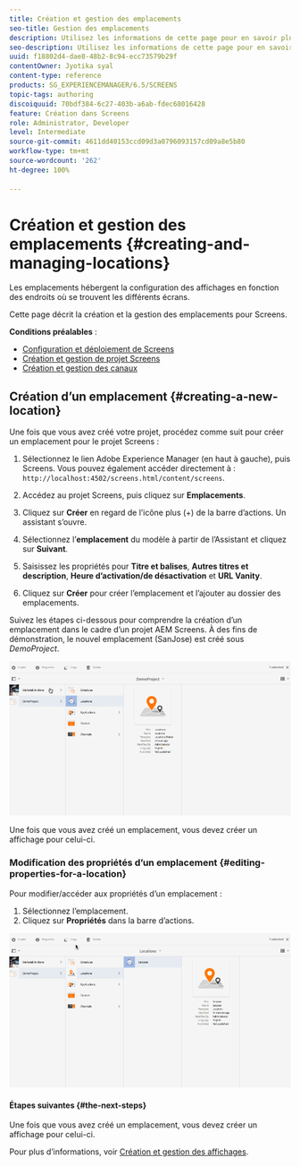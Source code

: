 ```yaml
---
title: Création et gestion des emplacements
seo-title: Gestion des emplacements
description: Utilisez les informations de cette page pour en savoir plus sur la création et la gestion des emplacements.
seo-description: Utilisez les informations de cette page pour en savoir plus sur la création et la gestion des emplacements.
uuid: f18802d4-dae8-48b2-8c94-ecc73579b29f
contentOwner: Jyotika syal
content-type: reference
products: SG_EXPERIENCEMANAGER/6.5/SCREENS
topic-tags: authoring
discoiquuid: 70bdf384-6c27-403b-a6ab-fdec68016428
feature: Création dans Screens
role: Administrator, Developer
level: Intermediate
source-git-commit: 4611dd40153ccd09d3a0796093157cd09a8e5b80
workflow-type: tm+mt
source-wordcount: '262'
ht-degree: 100%

---
```



# Création et gestion des emplacements {#creating-and-managing-locations}

Les emplacements hébergent la configuration des affichages en fonction des endroits où se trouvent les différents écrans.

Cette page décrit la création et la gestion des emplacements pour Screens.

**Conditions préalables** :

* [Configuration et déploiement de Screens](configuring-screens-introduction.md)
* [Création et gestion de projet Screens](creating-a-screens-project.md)
* [Création et gestion des canaux](managing-channels.md)

## Création d’un emplacement {#creating-a-new-location}

Une fois que vous avez créé votre projet, procédez comme suit pour créer un emplacement pour le projet Screens :

1. Sélectionnez le lien Adobe Experience Manager (en haut à gauche), puis Screens. Vous pouvez également accéder directement à : `http://localhost:4502/screens.html/content/screens`.
1. Accédez au projet Screens, puis cliquez sur **Emplacements**.
1. Cliquez sur **Créer** en regard de l’icône plus (+) de la barre d’actions. Un assistant s’ouvre.
1. Sélectionnez l’**emplacement** du modèle à partir de l’Assistant et cliquez sur **Suivant**.

1. Saisissez les propriétés pour **Titre et balises**, **Autres titres et description**, **Heure d’activation/de désactivation** et **URL Vanity**.

1. Cliquez sur **Créer** pour créer l’emplacement et l’ajouter au dossier des emplacements.

Suivez les étapes ci-dessous pour comprendre la création d’un emplacement dans le cadre d’un projet AEM Screens. À des fins de démonstration, le nouvel emplacement (SanJose) est créé sous *DemoProject*.

![player2](assets/player2.gif)

Une fois que vous avez créé un emplacement, vous devez créer un affichage pour celui-ci.

### Modification des propriétés d’un emplacement {#editing-properties-for-a-location}

Pour modifier/accéder aux propriétés d’un emplacement :

1. Sélectionnez l’emplacement.
1. Cliquez sur **Propriétés** dans la barre d’actions.

![player3](assets/player3.gif)

#### Étapes suivantes {#the-next-steps}

Une fois que vous avez créé un emplacement, vous devez créer un affichage pour celui-ci.

Pour plus d’informations, voir [Création et gestion des affichages](managing-displays.md).
